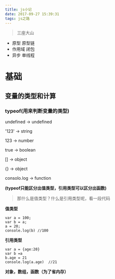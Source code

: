 ```yaml
---
title: js小记
date: 2017-09-27 15:39:31
tags: js之路
---
```


> 三座大山
 * 原型 原型链
 * 作用域 闭包
 * 异步 单线程

 # 基础

 ## 变量的类型和计算
   ### typeof(用来判断变量的类型)
   undefined -> undefined

   '123' -> string

   123 -> number

   true -> boolean

   [] -> object

   {} -> object

   consolo.log -> function

   **(typeof只能区分出值类型，引用类型可以区分出函数)**

  > 那什么是值类型？什么是引用类型呢，看一段代码
    
**值类型**

 ```
 var a = 100;
 var b = a;
 a = 20;
 console.log(b) //100
```

**引用类型**

   ```
   var a = {age:20}
   var b =a
   b.age = 21
   console.log(a.age)  //21
   ```

**对象，数组，函数（为了省内存）**
